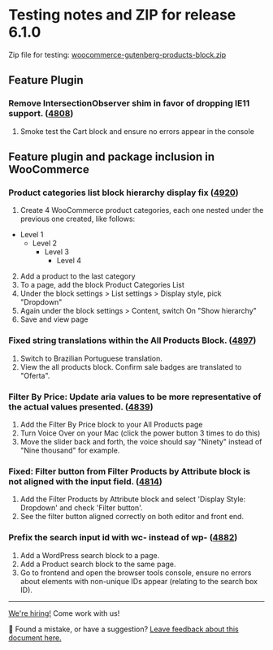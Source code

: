 # Testing notes and ZIP for release 6.1.0

Zip file for testing: [woocommerce-gutenberg-products-block.zip](https://github.com/woocommerce/woocommerce-gutenberg-products-block/files/7329441/woocommerce-gutenberg-products-block.zip)

## Feature Plugin

### Remove IntersectionObserver shim in favor of dropping IE11 support. ([4808](https://github.com/woocommerce/woocommerce-gutenberg-products-block/pull/4808))

1. Smoke test the Cart block and ensure no errors appear in the console

## Feature plugin and package inclusion in WooCommerce

### Product categories list block hierarchy display fix ([4920](https://github.com/woocommerce/woocommerce-gutenberg-products-block/pull/4920))

1. Create 4 WooCommerce product categories, each one nested under the previous one created, like follows:

-   Level 1
    -   Level 2
        -   Level 3
            -   Level 4

2. Add a product to the last category
3. To a page, add the block Product Categories List
4. Under the block settings > List settings > Display style, pick "Dropdown"
5. Again under the block settings > Content, switch On "Show hierarchy"
6. Save and view page

### Fixed string translations within the All Products Block. ([4897](https://github.com/woocommerce/woocommerce-gutenberg-products-block/pull/4897))

1. Switch to Brazilian Portuguese translation.
2. View the all products block. Confirm sale badges are translated to "Oferta".

### Filter By Price: Update aria values to be more representative of the actual values presented. ([4839](https://github.com/woocommerce/woocommerce-gutenberg-products-block/pull/4839))

1. Add the Filter By Price block to your All Products page
2. Turn Voice Over on your Mac (click the power button 3 times to do this)
3. Move the slider back and forth, the voice should say "Ninety" instead of "Nine thousand" for example.

### Fixed: Filter button from Filter Products by Attribute block is not aligned with the input field. ([4814](https://github.com/woocommerce/woocommerce-gutenberg-products-block/pull/4814))

1. Add the Filter Products by Attribute block and select 'Display Style: Dropdown' and check 'Filter button'.
2. See the filter button aligned correctly on both editor and front end.

### Prefix the search input id with wc- instead of wp- ([4882](https://github.com/woocommerce/woocommerce-gutenberg-products-block/pull/4882))

1. Add a WordPress search block to a page.
2. Add a Product search block to the same page.
3. Go to frontend and open the browser tools console, ensure no errors about elements with non-unique IDs appear (relating to the search box ID).

<!-- FEEDBACK -->

---

[We're hiring!](https://woocommerce.com/careers/) Come work with us!

🐞 Found a mistake, or have a suggestion? [Leave feedback about this document here.](https://github.com/woocommerce/woocommerce-blocks/issues/new?assignees=&labels=type%3A+documentation&template=--doc-feedback.md&title=Feedback%20on%20./docs/internal-developers/testing/releases/610.md)

<!-- /FEEDBACK -->

